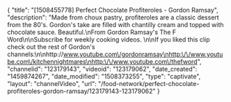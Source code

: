 {
    "title": "[1508455778] Perfect Chocolate Profiteroles - Gordon Ramsay",
    "description": "Made from choux pastry, profiteroles are a classic dessert from the 80's. Gordon's take are filled with chantilly cream and topped with chocolate sauce. Beautiful.\nFrom Gordon Ramsay's The F Word\n\nSubscribe for weekly cooking videos. \n\nIf you liked this clip check out the rest of Gordon's channels:\n\nhttp:\/\/www.youtube.com\/gordonramsay\nhttp:\/\/www.youtube.com\/kitchennightmares\nhttp:\/\/www.youtube.com\/thefword",
    "channelid": "123179143",
    "videoid": "123179062",
    "date_created": "1459874267",
    "date_modified": "1508373255",
    "type": "captivate",
    "layout": "channelVideo",
    "url": "\/food-network\/perfect-chocolate-profiteroles-gordon-ramsay\/123179143-123179062"
}